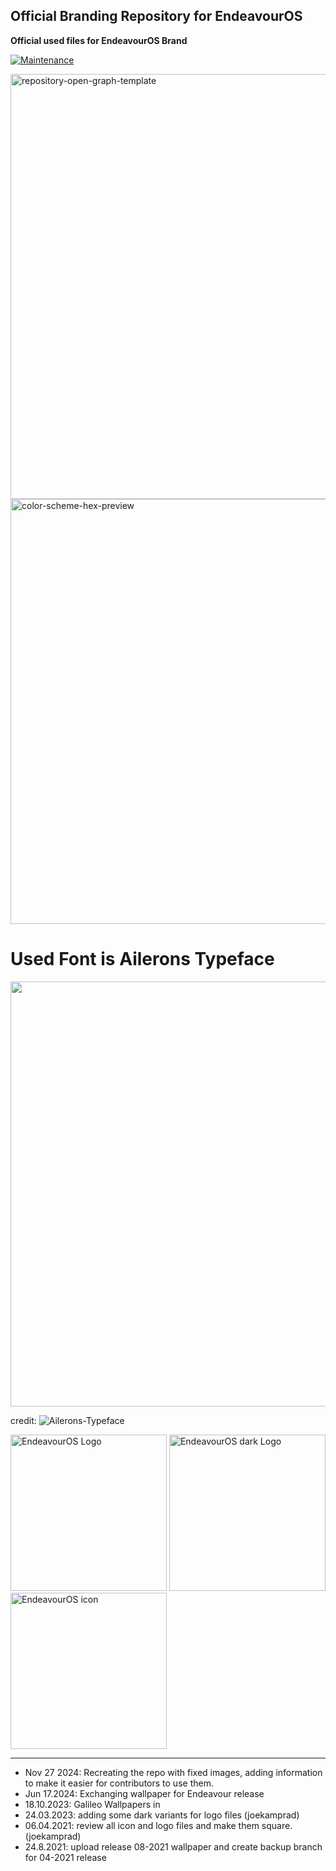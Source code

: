 ## Official Branding Repository for EndeavourOS

**Official used files for EndeavourOS Brand**

[![Maintenance](https://img.shields.io/maintenance/yes/2024.svg)]()

<img src="https://raw.githubusercontent.com/endeavouros-team/Branding/refs/heads/main/EndeavourOS-logo-files/endeavourosos-logo-horizontal_with_safespace_and_background.svg" alt="repository-open-graph-template" width="680" >

<img src="https://raw.githubusercontent.com/endeavouros-team/Branding/refs/heads/main/color-schemes/color-scheme-hex-preview.png" alt="color-scheme-hex-preview" width="680" >


# Used Font is Ailerons Typeface

<img src="https://raw.githubusercontent.com/endeavouros-team/Branding/refs/heads/main/font/typeface.png" width="680" >

credit: ![Ailerons-Typeface](https://www.behance.net/gallery/25541553/Ailerons-Typeface/modules/943293657?isa0=1)

<img src="https://raw.githubusercontent.com/endeavouros-team/Branding/refs/heads/main/icons/endeavouros.png" alt="EndeavourOS Logo" width="250" >

<img src="https://raw.githubusercontent.com/endeavouros-team/Branding/refs/heads/main/icons/endeavouros-dark.png" alt="EndeavourOS dark Logo" width="250" >

<img src="https://raw.githubusercontent.com/endeavouros-team/Branding/refs/heads/main/icons/EndeavourOS-icon.png" alt="EndeavourOS icon" width="250" >

---

* Nov 27 2024: Recreating the repo with fixed images, adding information to make it easier for contributors to use them.
* Jun 17.2024: Exchanging wallpaper for Endeavour release 
* 18.10.2023: Galileo Wallpapers in 
* 24.03.2023: adding some dark variants for logo files (joekamprad)
* 06.04.2021: review all icon and logo files and make them square. (joekamprad)
* 24.8.2021: upload release 08-2021 wallpaper and create backup branch for 04-2021 release



